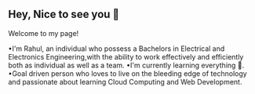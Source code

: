 Hey, Nice to see you 🤝
---------------------
Welcome to my page!

•I'm Rahul, an individual who possess a Bachelors in Electrical and Electronics Engineering,with the ability to work effectively and efficiently both as individual as well as a team.
•I'm currently learning everything 🤣.
•Goal driven person who loves to live on the bleeding edge of technology and passionate about learning Cloud Computing and Web Development.
